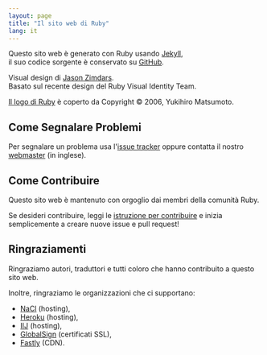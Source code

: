 ```yaml
---
layout: page
title: "Il sito web di Ruby"
lang: it
---
```


Questo sito web è generato con Ruby usando [Jekyll][jekyll],<br>
il suo codice sorgente è conservato su [GitHub][github-repo].

Visual design di [Jason Zimdars][jzimdars].<br>
Basato sul recente design del Ruby Visual Identity Team.

[Il logo di Ruby][logo] è coperto da Copyright &copy; 2006, Yukihiro Matsumoto.


## Come Segnalare Problemi ##

Per segnalare un problema usa l'[issue tracker][github-issues]
oppure contatta il nostro [webmaster][webmaster] (in inglese).


## Come Contribuire ##

Questo sito web è mantenuto con orgoglio dai membri della comunità Ruby.

Se desideri contribuire, leggi le [istruzione per contribuire][github-wiki]
e inizia semplicemente a creare nuove issue e pull request!


## Ringraziamenti ##

Ringraziamo autori, traduttori e tutti coloro che hanno contribuito a
questo sito web.

Inoltre, ringraziamo le organizzazioni che ci supportano:

 * [NaCl][nacl] (hosting),
 * [Heroku][heroku] (hosting),
 * [IIJ][iij] (hosting),
 * [GlobalSign][globalsign] (certificati SSL),
 * [Fastly][fastly] (CDN).


[logo]: /it/about/logo/
[webmaster]: mailto:webmaster@ruby-lang.org
[jekyll]: http://www.jekyllrb.com/
[jzimdars]: http://twitter.com/jz
[github-repo]: https://github.com/ruby/www.ruby-lang.org/
[github-issues]: https://github.com/ruby/www.ruby-lang.org/issues
[github-wiki]: https://github.com/ruby/www.ruby-lang.org/wiki
[nacl]: http://www.netlab.jp
[heroku]: https://www.heroku.com/
[iij]: http://www.iij.ad.jp
[globalsign]: https://www.globalsign.com
[fastly]: http://www.fastly.com
